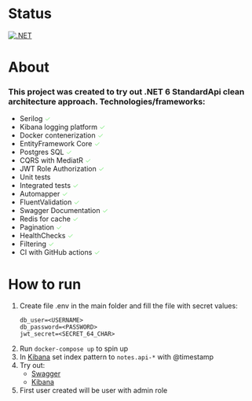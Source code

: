 # Status #
[![.NET](https://github.com/KashPiasecki/Notes/actions/workflows/ci.yaml/badge.svg?branch=main)](https://github.com/KashPiasecki/Notes/actions/workflows/ci.yaml)

# About #
### This project was created to try out <b> .NET 6 StandardApi</b> clean architecture approach. Technologies/frameworks: ###
* Serilog <span style="color:lightgreen"> ✓</span> 
* Kibana logging platform <span style="color:lightgreen"> ✓</span> 
* Docker contenerization <span style="color:lightgreen"> ✓</span> 
* EntityFramework Core <span style="color:lightgreen"> ✓</span> 
* Postgres SQL <span style="color:lightgreen"> ✓</span> 
* CQRS with MediatR <span style="color:lightgreen"> ✓</span> 
* JWT Role Authorization <span style="color:lightgreen"> ✓</span> 
* Unit tests
* Integrated tests <span style="color:lightgreen"> ✓</span> 
* Automapper <span style="color:lightgreen"> ✓</span> 
* FluentValidation <span style="color:lightgreen"> ✓</span> 
* Swagger Documentation <span style="color:lightgreen"> ✓</span> 
* Redis for cache <span style="color:lightgreen"> ✓</span>
* Pagination <span style="color:lightgreen"> ✓</span>
* HealthChecks <span style="color:lightgreen"> ✓</span>
* Filtering <span style="color:lightgreen"> ✓</span>
* CI with GitHub actions <span style="color:lightgreen"> ✓</span>

# How to run # 

1. Create file .env in the main folder and fill the file with secret values:
    ```
    db_user=<USERNAME>
    db_password=<PASSWORD>
    jwt_secret=<SECRET_64_CHAR>
    ```
2. Run `docker-compose up` to spin up
3. In [Kibana](http://localhost:5601/app/home) set index pattern to `notes.api-*` with @timestamp
4. Try out:
    * [Swagger](http://localhost:2100/documentation/index.html)
    * [Kibana](http://localhost:5601/app/home)
5. First user created will be user with admin role